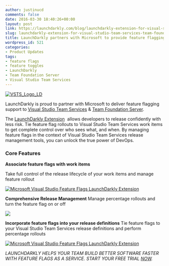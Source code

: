 ```yaml
---
author: justinucd
comments: false
date: 2016-03-30 18:40:26+00:00
layout: post
link: https://launchdarkly.com/blog/launchdarkly-extension-for-visual-studio-team-services-team-foundation-server/
slug: launchdarkly-extension-for-visual-studio-team-services-team-foundation-server
title: LaunchDarkly partners with Microsoft to provide feature flagging support
wordpress_id: 521
categories:
- Product Updates
tags:
- feature flags
- feature toggles
- LaunchDarkly
- Team Foundation Server
- Visual Studio Team Services
---
```




[![VSTS_Logo_LD](https://blog.launchdarkly.com/wp-content/uploads/2016/03/VSTS_Logo_LD.png)](https://blog.launchdarkly.com/wp-content/uploads/2016/03/VSTS_Logo_LD.png)

LaunchDarkly is proud to partner with Microsoft to deliver feature flagging support to [Visual Studio Team Services](https://www.visualstudio.com/en-us/products/visual-studio-team-services-vs.aspx) & [Team Foundation Server](https://www.visualstudio.com/en-us/products/tfs-overview-vs.aspx).

The [LaunchDarkly Extension](https://launchdarkly.com/microsoft/)  allows developers to release confidently with less risk. Tie feature flag rollouts to Visual Studio Team Services work items to get complete control over who sees what, and when. By managing feature flags in the context of Visual Studio Team Services release management tools, you can unlock the true power of DevOps.

<!-- more -->


### Core Features










**Associate feature flags with work items**




Take full control of the release lifecycle of your work items and manage feature rollout







[![Microsoft Visual Studio Feature Flags LaunchDarkly Extension](https://blog.launchdarkly.com/wp-content/uploads/2018/03/LD_VSTS_2.jpg)](https://blog.launchdarkly.com/wp-content/uploads/2018/03/LD_VSTS_2.jpg)

















**Comprehensive Release Management**
Manage percentage rollouts and turn the feature flag on or off








[![](https://blog.launchdarkly.com/wp-content/uploads/2018/03/LD_VSTS_3.jpg)](https://blog.launchdarkly.com/wp-content/uploads/2018/03/LD_VSTS_3.jpg)
















**Incorporate feature flags into your release definitions**
Tie feature flags to your Visual Studio Team Services release definitions and perform percentage rollouts






[![Microsoft Visual Studio Feature Flags LaunchDarkly Extension](https://blog.launchdarkly.com/wp-content/uploads/2018/03/LD_VSTS_1.jpg)](https://blog.launchdarkly.com/wp-content/uploads/2018/03/LD_VSTS_1.jpg)








_LAUNCHDARKLY HELPS YOUR TEAM BUILD BETTER SOFTWARE FASTER WITH FEATURE FLAGS AS A SERVICE. START YOUR FREE TRIAL [NOW](https://app.launchdarkly.com/signup#/?utm_source=launchdarkly_blog&utm_medium=organic)._
